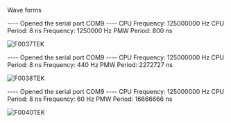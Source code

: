 Wave forms 


---- Opened the serial port COM9 ----
CPU Frequency: 125000000 Hz   CPU Period: 8 ns
Frequency: 1250000 Hz
PMW Period: 800 ns

![F0037TEK](https://github.com/Gustavomurta/tinyGo_my_experiments/assets/4587366/6a8cf787-9a82-4221-91a0-95940076dfac)


---- Opened the serial port COM9 ----
CPU Frequency: 125000000 Hz   CPU Period: 8 ns
Frequency: 440 Hz
PMW Period: 2272727 ns

![F0038TEK](https://github.com/Gustavomurta/tinyGo_my_experiments/assets/4587366/c4fb74cf-0eab-405d-b05b-4e1e38cbe016)


---- Opened the serial port COM9 ----
CPU Frequency: 125000000 Hz   CPU Period: 8 ns
Frequency: 60 Hz
PMW Period: 16666666 ns

![F0040TEK](https://github.com/Gustavomurta/tinyGo_my_experiments/assets/4587366/b814a6ad-fcf4-4a8c-a39a-ea5a4e63a00b)
